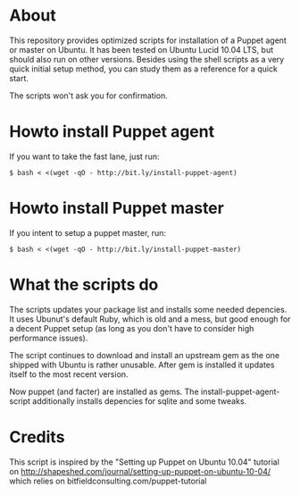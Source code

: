 About
===

This repository provides optimized scripts for installation of a Puppet agent or master on Ubuntu. It has been tested on Ubuntu Lucid 10.04 LTS, but should also run on other versions. Besides using the shell scripts as a very quick initial setup method, you can study them as a reference for a quick start.

The scripts won't ask you for confirmation. 

Howto install Puppet agent
===

If you want to take the fast lane, just run:

    $ bash < <(wget -qO - http://bit.ly/install-puppet-agent)

Howto install Puppet master
===

If you intent to setup a puppet master, run:

    $ bash < <(wget -qO - http://bit.ly/install-puppet-master)

What the scripts do
===

The scripts updates your package list and installs some needed depencies. It uses Ubunut's default Ruby, which is old and a mess, but good enough for a decent Puppet setup (as long as you don't have to consider high performance issues).

The script continues to download and install an upstream gem as the one shipped with Ubuntu is rather unusable. After gem is installed it updates itself to the most recent version.

Now puppet (and facter) are installed as gems. The install-puppet-agent-script additionally installs depencies for sqlite and some tweaks.

Credits
===

This script is inspired by the "Setting up Puppet on Ubuntu 10.04" tutorial on http://shapeshed.com/journal/setting-up-puppet-on-ubuntu-10-04/ which relies on bitfieldconsulting.com/puppet-tutorial
